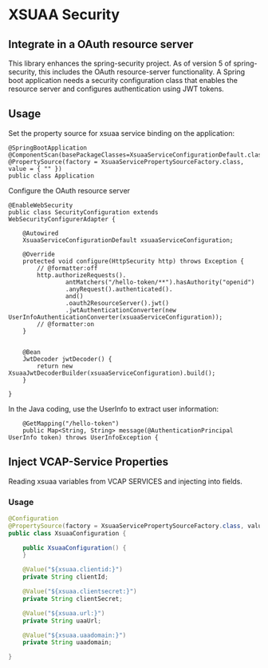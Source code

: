 # XSUAA Security 

## Integrate in a OAuth resource server

This library enhances the spring-security project. As of version 5 of spring-security, this includes the OAuth resource-server functionality. A Spring boot application needs a security configuration class that enables the resource server and configures authentication using JWT tokens.

## Usage
Set the property source for xsuaa service binding on the application:

```
@SpringBootApplication
@ComponentScan(basePackageClasses=XsuaaServiceConfigurationDefault.class)
@PropertySource(factory = XsuaaServicePropertySourceFactory.class, value = { "" })
public class Application 
```

Configure the OAuth resource server

```
@EnableWebSecurity
public class SecurityConfiguration extends WebSecurityConfigurerAdapter {

	@Autowired
	XsuaaServiceConfigurationDefault xsuaaServiceConfiguration;

	@Override
	protected void configure(HttpSecurity http) throws Exception {
		// @formatter:off
		http.authorizeRequests().
				antMatchers("/hello-token/**").hasAuthority("openid")
				.anyRequest().authenticated().
				and()
				.oauth2ResourceServer().jwt()
				.jwtAuthenticationConverter(new UserInfoAuthenticationConverter(xsuaaServiceConfiguration));
		// @formatter:on
	}


	@Bean
	JwtDecoder jwtDecoder() {
		return new XsuaaJwtDecoderBuilder(xsuaaServiceConfiguration).build();
	}

}
```

In the Java coding, use the UserInfo to extract user information:

```
	@GetMapping("/hello-token")
	public Map<String, String> message(@AuthenticationPrincipal UserInfo token) throws UserInfoException {
```

## Inject VCAP-Service Properties 

Reading xsuaa variables from VCAP SERVICES and injecting into fields.

### Usage


```java
@Configuration
@PropertySource(factory = XsuaaServicePropertySourceFactory.class, value = { "" })
public class XsuaaConfiguration {

	public XsuaaConfiguration() {
	}

	@Value("${xsuaa.clientid:}")
	private String clientId;

	@Value("${xsuaa.clientsecret:}")
	private String clientSecret;

	@Value("${xsuaa.url:}")
	private String uaaUrl;

	@Value("${xsuaa.uaadomain:}")
	private String uaadomain;

}
```

